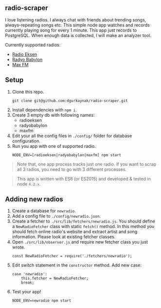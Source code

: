 radio-scraper
---

I love listening radios. I always chat with friends about trending songs, always-repeating songs etc. This simple node app watches and records currently playing song for every 1 minute. This app just records to PostgreSQL. When enough data is collected, I will make an analyzer tool.

Currently supported radios:
- [Radio Eksen](http://radioeksen.com)
- [Radyo Babylon](http://radyobabylon.com)
- [Max FM](http://maxfm.com.tr)

Setup
---
1. Clone this repo.
    ```
    git clone git@github.com:dgurkaynak/radio-scraper.git
    ```
2. Install dependencies with `npm i`.
3. Create 3 empty db with following names:
    - radioeksen
    - radyobabylon
    - maxfm
4. Edit your all the config files in `./config/` folder for database configuration.
5. Run you app with one of supported radio.
    ```
    NODE_ENV=[radioeksen|radyobabylon|maxfm] npm start
    ```

> Note that, one app process tracks just one radio. If you want to scrap all 3 radios, you need to go with 3 different processes.

> This app is written with ES6 (or ES2015) and developed & tested in node `4.2.x`.

Adding new radios
---
1. Create a database for `newradio`.
2. Add a config file to `./config/newradio.json`.
3. Create a fetcher to `./src/lib/fetchers/newradio.js`. You should define a `NewRadioFetcher` class with static `fetch()` method. In this method you should fetch online radio's website and extract artist and song information. Please look at existing fetcher classes.
4. Open `./src/lib/observer.js` and require new fetcher class you just wrote.
    ```
    const NewRadioFetcher = require('./fetchers/newradio');
    ```
5. Edit switch statement in the `constructor` method. Add new case:
    ```
    case 'newradio':
        this.fetcher = NewRadioFetcher;
        break;
    ```
6. Test your app!
    ```
    NODE_ENV=newradio npm start
    ```
